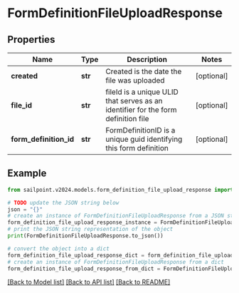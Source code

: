 # FormDefinitionFileUploadResponse


## Properties

Name | Type | Description | Notes
------------ | ------------- | ------------- | -------------
**created** | **str** | Created is the date the file was uploaded | [optional] 
**file_id** | **str** | fileId is a unique ULID that serves as an identifier for the form definition file | [optional] 
**form_definition_id** | **str** | FormDefinitionID is a unique guid identifying this form definition | [optional] 

## Example

```python
from sailpoint.v2024.models.form_definition_file_upload_response import FormDefinitionFileUploadResponse

# TODO update the JSON string below
json = "{}"
# create an instance of FormDefinitionFileUploadResponse from a JSON string
form_definition_file_upload_response_instance = FormDefinitionFileUploadResponse.from_json(json)
# print the JSON string representation of the object
print(FormDefinitionFileUploadResponse.to_json())

# convert the object into a dict
form_definition_file_upload_response_dict = form_definition_file_upload_response_instance.to_dict()
# create an instance of FormDefinitionFileUploadResponse from a dict
form_definition_file_upload_response_from_dict = FormDefinitionFileUploadResponse.from_dict(form_definition_file_upload_response_dict)
```
[[Back to Model list]](../README.md#documentation-for-models) [[Back to API list]](../README.md#documentation-for-api-endpoints) [[Back to README]](../README.md)


